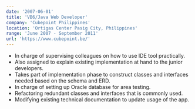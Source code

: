 ```yaml
---
date: '2007-06-01'
title: 'VB6/Java Web Developer'
company: 'Cubepoint Philippines'
location: 'Ortigas Center Pasig City, Philippines'
range: 'June 2007 - September 2011'
url: 'https://www.cubepoint.be/'
---
```


- In charge of supervising colleagues on how to use IDE tool practically.
- Also assigned to explain existing implementation at hand to the junior developers.
- Takes part of  implementation phase to construct classes and interfaces needed based on the schema and ERD.
- In charge of setting up Oracle database for area testing.
- Refactoring redundant classes and interfaces that is commonly used.
- Modifying existing technical documentation to update usage of the app.
